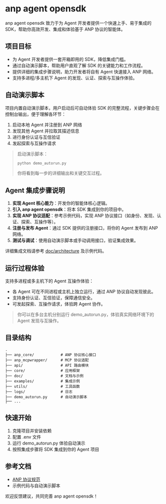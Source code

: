 # anp agent opensdk

anp agent opensdk 致力于为 Agent 开发者提供一个快速上手、易于集成的 SDK，帮助你高效开发、集成和体验基于 ANP 协议的智能体。

## 项目目标

- 为 Agent 开发者提供一套开箱即用的 SDK，降低集成门槛。
- 通过自动演示脚本，帮助用户直观了解 SDK 的关键能力和工作流程。
- 提供详细的集成步骤说明，助力开发者将自有 Agent 快速接入 ANP 网络。
- 支持多进程/多主机下 Agent 的发现、认证、探索与互操作体验。

## 自动演示脚本

项目内置自动演示脚本，用户启动后可自动体验 SDK 的完整流程，关键步骤会在控制台输出，便于理解各环节：

1. 启动本地 Agent 并注册到 ANP 网络
2. 发现其他 Agent 并拉取其描述信息
3. 进行身份认证与互信验证
4. 发起探索与互操作请求

> 启动演示脚本：
>
> ```bash
> python demo_autorun.py
> ```
>
> 你将看到每一步的详细输出和关键交互过程。

## Agent 集成步骤说明

1. **实现 Agent 核心能力**：开发你的智能体核心逻辑。
2. **引入 anp agent opensdk**：将本 SDK 集成到你的项目中。
3. **实现 ANP 协议适配**：参考示例代码，实现 ANP 协议接口（如身份、发现、认证、探索、互操作等）。
4. **注册与发布 Agent**：通过 SDK 提供的注册接口，将你的 Agent 发布到 ANP 网络。
5. **测试与调试**：使用自动演示脚本或手动调用接口，验证集成效果。

详细集成文档请参考 [doc/architecture](doc/architecture/) 及示例代码。

## 运行过程体验

支持多进程或多主机下的 Agent 互操作体验：

- 各 Agent 可在不同进程或主机上独立运行，通过 ANP 协议自动发现彼此。
- 支持身份认证、互信验证，保障通信安全。
- 可发起探索、互操作请求，体验跨 Agent 协作。

> 你可以在多台主机分别运行 demo_autorun.py，体验真实网络环境下的 Agent 发现与互操作。

## 目录结构

```
.
├── anp_core/            # ANP 协议核心接口
├── anp_mcpwrapper/      # MCP 协议适配
├── api/                 # API 路由模块
├── core/                # 应用框架
├── doc/                 # 文档与示例
├── examples/            # 集成示例
├── utils/               # 工具函数
├── logs/                # 日志
├── demo_autorun.py      # 自动演示脚本
├── ...
```

## 快速开始

1. 克隆项目并安装依赖
2. 配置 .env 文件
3. 运行 demo_autorun.py 体验自动演示
4. 按照集成步骤将 SDK 集成到你的 Agent 项目

## 参考文档

- [ANP 协议规范](https://github.com/agent-network-protocol/AgentNetworkProtocol)
- 示例代码与自动演示脚本

欢迎反馈建议，共同完善 anp agent opensdk！

